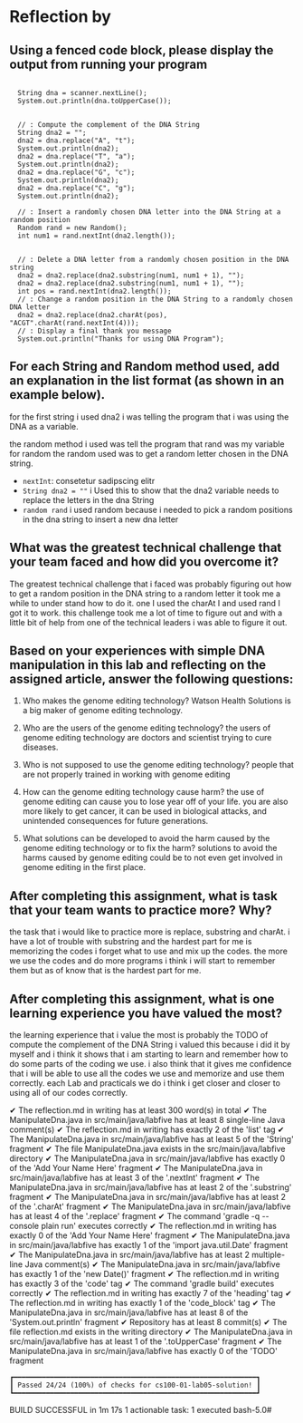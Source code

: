 # Reflection by 

## Using a fenced code block, please display the output from running your program

```

  String dna = scanner.nextLine();
  System.out.println(dna.toUpperCase());


  // : Compute the complement of the DNA String
  String dna2 = "";
  dna2 = dna.replace("A", "t");
  System.out.println(dna2);
  dna2 = dna.replace("T", "a");
  System.out.println(dna2);
  dna2 = dna.replace("G", "c");
  System.out.println(dna2);
  dna2 = dna.replace("C", "g");
  System.out.println(dna2);

  // : Insert a randomly chosen DNA letter into the DNA String at a random position
  Random rand = new Random();
  int num1 = rand.nextInt(dna2.length());


  // : Delete a DNA letter from a randomly chosen position in the DNA string
  dna2 = dna2.replace(dna2.substring(num1, num1 + 1), "");
  dna2 = dna2.replace(dna2.substring(num1, num1 + 1), "");
  int pos = rand.nextInt(dna2.length());
  // : Change a random position in the DNA String to a randomly chosen DNA letter
  dna2 = dna2.replace(dna2.charAt(pos), "ACGT".charAt(rand.nextInt(4)));
  // : Display a final thank you message
  System.out.println("Thanks for using DNA Program");

```

## For each String and Random method used, add an explanation in the list format (as shown in an example below).
for the first string i used dna2 i was telling the program that i was using the DNA as a variable.

the random method i used was tell the program that rand was my variable for random
the random used was to get a random letter chosen in the DNA string.
- `nextInt`: consetetur sadipscing elitr
- `String dna2 = ""` i Used this to show that the dna2 variable needs to replace the letters in the dna String
- `random rand` i used random because i needed to pick a random positions in the dna string to insert a new dna letter


## What was the greatest technical challenge that your team faced and how did you overcome it?
The greatest technical challenge that i faced was probably figuring out how to get a random position in the DNA string to a random letter it took me a while to under stand how to do it. one I used the charAt I and used rand I got it to work. this challenge took me a lot of time to figure out and with a little bit of help from one of the technical leaders i was able to figure it out.


## Based on your experiences with simple DNA manipulation in this lab and reflecting on the assigned article, answer the following questions:

1. Who makes the genome editing technology?
Watson Health Solutions is a big maker of genome editing technology.

2. Who are the users of the genome editing technology?
the users of genome editing technology are doctors and scientist trying to cure diseases.

3. Who is not supposed to use the genome editing technology?
people that are not properly trained in working with genome editing

4. How can the genome editing technology cause harm?
the use of genome editing can cause you to lose year off of your life. you are also more likely to get cancer, it can be used in biological attacks, and unintended consequences for future generations.

5. What solutions can be developed to avoid the harm caused by the genome editing technology or to fix the harm?
solutions to avoid the harms caused by genome editing could be to not even get involved in genome editing in the first place.


## After completing this assignment, what is task that your team wants to practice more? Why?
the task that i would like to practice more is replace, substring and charAt. i have a lot of trouble with substring and the hardest part for me is memorizing the codes i forget what to use and mix up the codes. the more we use the codes and do more programs i think i will start to remember them but as of know that is the hardest part for me.



## After completing this assignment, what is one learning experience you have valued the most?
the learning experience that i value the most is probably the TODO of compute the  complement of the DNA String i valued this because i did it by myself and i think it shows that i am starting to learn and remember how to do some parts of the coding we use. i also think that it gives me confidence that i will be able to use all the codes we use and memorize and use them correctly. each Lab and practicals we do i think i get closer and closer to using  all of our codes correctly.




✔  The reflection.md in writing has at least 300 word(s) in total
✔  The ManipulateDna.java in src/main/java/labfive has at least 8 single-line Java comment(s)
✔  The reflection.md in writing has exactly 2 of the 'list' tag
✔  The ManipulateDna.java in src/main/java/labfive has at least 5 of the 'String' fragment
✔  The file ManipulateDna.java exists in the src/main/java/labfive directory
✔  The ManipulateDna.java in src/main/java/labfive has exactly 0 of the 'Add Your Name Here' fragment
✔  The ManipulateDna.java in src/main/java/labfive has at least 3 of the '.nextInt' fragment
✔  The ManipulateDna.java in src/main/java/labfive has at least 2 of the '.substring' fragment
✔  The ManipulateDna.java in src/main/java/labfive has at least 2 of the '.charAt' fragment
✔  The ManipulateDna.java in src/main/java/labfive has at least 4 of the '.replace' fragment
✔  The command 'gradle -q --console plain run' executes correctly
✔  The reflection.md in writing has exactly 0 of the 'Add Your Name Here' fragment
✔  The ManipulateDna.java in src/main/java/labfive has exactly 1 of the 'import java.util.Date' fragment
✔  The ManipulateDna.java in src/main/java/labfive has at least 2 multiple-line Java comment(s)
✔  The ManipulateDna.java in src/main/java/labfive has exactly 1 of the 'new Date()' fragment
✔  The reflection.md in writing has exactly 3 of the 'code' tag
✔  The command 'gradle build' executes correctly
✔  The reflection.md in writing has exactly 7 of the 'heading' tag
✔  The reflection.md in writing has exactly 1 of the 'code_block' tag
✔  The ManipulateDna.java in src/main/java/labfive has at least 8 of the 'System.out.println' fragment
✔  Repository has at least 8 commit(s)
✔  The file reflection.md exists in the writing directory
✔  The ManipulateDna.java in src/main/java/labfive has at least 1 of the '.toUpperCase' fragment
✔  The ManipulateDna.java in src/main/java/labfive has exactly 0 of the 'TODO' fragment


	┏━━━━━━━━━━━━━━━━━━━━━━━━━━━━━━━━━━━━━━━━━━━━━━━━━━━━━━━━━━━━┓
	┃ Passed 24/24 (100%) of checks for cs100-01-lab05-solution! ┃
	┗━━━━━━━━━━━━━━━━━━━━━━━━━━━━━━━━━━━━━━━━━━━━━━━━━━━━━━━━━━━━┛


BUILD SUCCESSFUL in 1m 17s
1 actionable task: 1 executed
bash-5.0#
